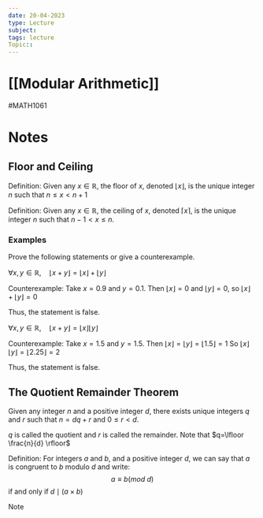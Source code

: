 ```yaml
---
date: 20-04-2023
type: Lecture
subject: 
tags: lecture
Topic:: 
---
```

# [[Modular Arithmetic]]
#MATH1061
# Notes

## Floor and Ceiling

Definition: Given any $x \in \mathbb{R}$, the floor of $x$, denoted $\lfloor x \rfloor$, is the unique integer $n$ such that $n \leq x < n+1$

Definition: Given any $x \in \mathbb{R}$, the ceiling of $x$, denoted $\lceil x \rceil$, is the unique integer $n$ such that $n-1<x\leq n$.

### Examples

Prove the following statements or give a counterexample.

$\forall x,y \in \mathbb{R}, \quad \lfloor x+y \rfloor= \lfloor x \rfloor + \lfloor y \rfloor$

Counterexample: Take $x=0.9$ and $y=0.1$.
Then $\lfloor x \rfloor=0$ and $\lfloor y \rfloor=0$, so $\lfloor x \rfloor + \lfloor y \rfloor =0$

Thus, the statement is false.

$\forall x,y \in \mathbb{R}, \quad \lfloor x+y \rfloor= \lfloor x \rfloor \lfloor y \rfloor$

Counterexample: Take $x=1.5$ and $y=1.5$.
Then $\lfloor x \rfloor = \lfloor y \rfloor = \lfloor 1.5 \rfloor = 1$ 
So $\lfloor x \rfloor \lfloor y \rfloor =\lfloor 2.25 \rfloor =2$

Thus, the statement is false. 

## The Quotient Remainder Theorem

Given any integer $n$ and a positive integer $d$, there exists unique integers $q$ and $r$ such that $n = dq+r$ and $0\leq r<d$.

$q$ is called the quotient and $r$ is called the remainder. 
Note that $q=\lfloor \frac{n}{d} \rfloor$


Definition: For integers $a$ and $b$, and a positive integer $d$, we can say that $a$ is congruent to $b$ modulo $d$ and write:
$$
a \equiv b (mod \ d)
$$
if and only if $d \mid (a \times b)$

> [!note]
> 












